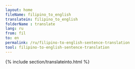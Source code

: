 ```yaml
---
layout: home
fileName: filipino_to_english
translatein: filipino_to_english
folderName : translate
lang: ru
from: fil
to: en
permalink: /ru/filipino-to-english-sentence-translation
tool: filipino-to-english-sentence-translation
---
```

{% include section/translateinto.html %}